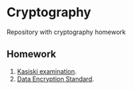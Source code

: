 # Cryptography
Repository with cryptography homework

## Homework
1. [Kasiski examination](./src/tasks/task1).
2. [Data Encryption Standard](./src/tasks/task2).
